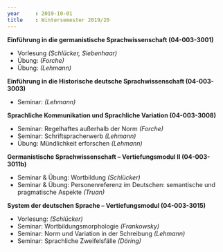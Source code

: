 ```yaml
---
year     : 2019-10-01
title    : Wintersemester 2019/20
---
```


**Einführung in die germanistische Sprachwissenschaft (04-003-3001)**
- Vorlesung *(Schlücker, Siebenhaar)*
- Übung: *(Forche)*
- Übung: *(Lehmann)*

**Einführung in die Historische deutsche Sprachwissenschaft (04-003-3003)**
- Seminar: *(Lehmann)*

**Sprachliche Kommunikation und Sprachliche Variation (04-003-3008)**
- Seminar: Regelhaftes außerhalb der Norm *(Forche)*
- Seminar: Schriftspracherwerb *(Lehmann)*
- Übung: Mündlichkeit erforschen *(Lehmann)*

**Germanistische Sprachwissenschaft – Vertiefungsmodul II (04-003-3011b)** 
- Seminar & Übung: Wortbildung *(Schlücker)*
- Seminar & Übung: Personenreferenz im Deutschen: semantische und pragmatische Aspekte *(Truan)*


**System der deutschen Sprache – Vertiefungsmodul (04-003-3015)**
- Vorlesung: *(Schlücker)*
- Seminar: Wortbildungsmorphologie *(Frankowsky)*
- Seminar: Norm und Variation in der Schreibung *(Lehmann)*
- Seminar: Sprachliche Zweifelsfälle *(Döring)*
